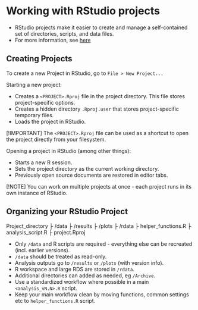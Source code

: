 # Working with RStudio projects

- RStudio projects make it easier to create and manage a self-contained set of directories, scripts, and data files. 
- For more information, see [here](https://support.posit.co/hc/en-us/articles/200526207-Using-RStudio-Projects) 

## Creating Projects
To create a new Project in  RStudio, go to  `File > New Project...`  

Starting a new project:
- Creates a `<PROJECT>.Rproj` file in the project directory. This file stores project-specific options. 
- Creates a hidden directory `.Rproj.user` that stores project-specific temporary files. 
- Loads the project in RStudio. 

[!IMPORTANT]
The `<PROJECT>.Rproj` file can be used as a shortcut to open the project directly from your filesystem. 

Opening a project in RStudio (among other things):
- Starts a new R session. 
- Sets the project directory as the current working directory.
- Previously open source documents are restored in editor tabs.

[!NOTE]
You can work on multiple projects at once - each project runs in its own instance of RStudio.


## Organizing your RStudio Project

Project_directory
├ /data
├ /results
├ /plots
├ /rdata
├ helper_functions.R
├ analysis_script.R
├ project.Rproj

- Only `/data` and R scripts are required - everything else can be recreated (incl. earlier versions). 
- `/data` should be treated as read-only. 
- Analysis outputs go to `/results` or `/plots` (with version info). 
- R workspace and large RDS are stored in `/rdata`. 
- Additional directories can added as needed, eg `/Archive`. 
- Use a standardized workflow where possible in a main `<analysis_vN.N>.R` script. 
- Keep your main workflow clean by moving functions, common settings etc to `helper_functions.R` script. 


